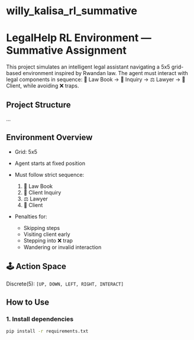 # willy_kalisa_rl_summative

# LegalHelp RL Environment — Summative Assignment

This project simulates an intelligent legal assistant navigating a 5x5 grid-based environment inspired by Rwandan law. The agent must interact with legal components in sequence: 📂 Law Book → 📖 Inquiry → ⚖️ Lawyer → 👥 Client, while avoiding ❌ traps.

##  Project Structure

...


##  Environment Overview

- Grid: 5x5
- Agent starts at fixed position
- Must follow strict sequence:
  1. 📂 Law Book
  2. 📖 Client Inquiry
  3. ⚖️ Lawyer
  4. 👥 Client

- Penalties for:
  - Skipping steps
  - Visiting client early
  - Stepping into ❌ trap
  - Wandering or invalid interaction

## 🕹 Action Space
Discrete(5): `[UP, DOWN, LEFT, RIGHT, INTERACT]`

##  How to Use

### 1. Install dependencies
```bash
pip install -r requirements.txt
